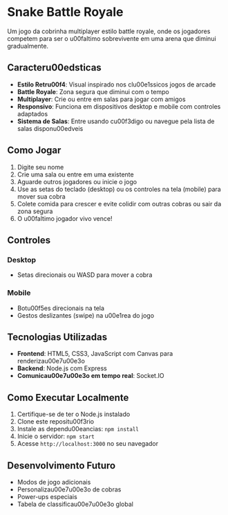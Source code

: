 # Snake Battle Royale

Um jogo da cobrinha multiplayer estilo battle royale, onde os jogadores competem para ser o u00faltimo sobrevivente em uma arena que diminui gradualmente.

## Caracteru00edsticas

- **Estilo Retru00f4**: Visual inspirado nos clu00e1ssicos jogos de arcade
- **Battle Royale**: Zona segura que diminui com o tempo
- **Multiplayer**: Crie ou entre em salas para jogar com amigos
- **Responsivo**: Funciona em dispositivos desktop e mobile com controles adaptados
- **Sistema de Salas**: Entre usando cu00f3digo ou navegue pela lista de salas disponu00edveis

## Como Jogar

1. Digite seu nome
2. Crie uma sala ou entre em uma existente
3. Aguarde outros jogadores ou inicie o jogo
4. Use as setas do teclado (desktop) ou os controles na tela (mobile) para mover sua cobra
5. Colete comida para crescer e evite colidir com outras cobras ou sair da zona segura
6. O u00faltimo jogador vivo vence!

## Controles

### Desktop
- Setas direcionais ou WASD para mover a cobra

### Mobile
- Botu00f5es direcionais na tela
- Gestos deslizantes (swipe) na u00e1rea do jogo

## Tecnologias Utilizadas

- **Frontend**: HTML5, CSS3, JavaScript com Canvas para renderizau00e7u00e3o
- **Backend**: Node.js com Express
- **Comunicau00e7u00e3o em tempo real**: Socket.IO

## Como Executar Localmente

1. Certifique-se de ter o Node.js instalado
2. Clone este repositu00f3rio
3. Instale as dependu00eancias: `npm install`
4. Inicie o servidor: `npm start`
5. Acesse `http://localhost:3000` no seu navegador

## Desenvolvimento Futuro

- Modos de jogo adicionais
- Personalizau00e7u00e3o de cobras
- Power-ups especiais
- Tabela de classificau00e7u00e3o global
